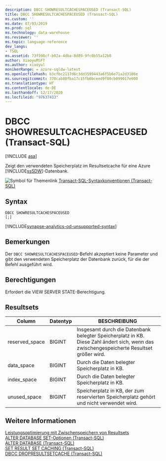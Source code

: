 ```yaml
---
description: DBCC SHOWRESULTCACHESPACEUSED (Transact-SQL)
title: DBCC SHOWRESULTCACHESPACEUSED (Transact-SQL)
ms.custom: ''
ms.date: 07/03/2019
ms.prod: sql
ms.technology: data-warehouse
ms.reviewer: ''
ms.topic: language-reference
dev_langs:
- TSQL
ms.assetid: 73f598cf-b02a-4dba-8d89-9fc0b55a12b8
author: XiaoyuMSFT
ms.author: xiaoyul
monikerRange: = azure-sqldw-latest
ms.openlocfilehash: b3cfbc2117d6c3dd3599443a6f5b6e71a2d3186e
ms.sourcegitcommit: 370cab80fba17c15fb0bceed9f80cb099017e000
ms.translationtype: HT
ms.contentlocale: de-DE
ms.lasthandoff: 12/17/2020
ms.locfileid: "97637433"
---
```

# <a name="dbcc-showresultcachespaceused-transact-sql"></a>DBCC SHOWRESULTCACHESPACEUSED (Transact-SQL)

[!INCLUDE [asa](../../includes/applies-to-version/asa.md)]

Zeigt den verwendeten Speicherplatz im Resultsetcache für eine Azure [!INCLUDE[ssSDW](../../includes/sssdw-md.md)]-Datenbank.
  
![Symbol für Themenlink](../../database-engine/configure-windows/media/topic-link.gif "Symbol für Themenlink") [Transact-SQL-Syntaxkonventionen &#40;Transact-SQL&#41;](../../t-sql/language-elements/transact-sql-syntax-conventions-transact-sql.md)
  
## <a name="syntax"></a>Syntax  
  
```syntaxsql
DBCC SHOWRESULTCACHESPACEUSED  
[;]  
```  

[!INCLUDE[synapse-analytics-od-unsupported-syntax](../../includes/synapse-analytics-od-unsupported-syntax.md)]

## <a name="remarks"></a>Bemerkungen

Der `DBCC SHOWRESULTCACHESPACEUSED`-Befehl akzeptiert keine Parameter und gibt den verwendeten Speicherplatz der Datenbank zurück, für die der Befehl ausgeführt wird.

## <a name="permissions"></a>Berechtigungen

Erfordert die VIEW SERVER STATE-Berechtigung.
  
## <a name="result-sets"></a>Resultsets  
  
|Column|Datentyp|BESCHREIBUNG|  
|------------|---------------|-----------------|  
|reserved_space|BIGINT|Insgesamt durch die Datenbank belegter Speicherplatz in KB. Diese Zahl ändert sich, wenn das zwischengespeicherte Resultset größer wird.|  
|data_space|BIGINT|Durch die Daten belegter Speicherplatz in KB.|  
|index_space|BIGINT|Durch die Daten belegter Speicherplatz in KB.|  
|unused_space|BIGINT|Speicherplatz in KB, der zum reservierten Speicherplatz gehört und nicht verwendet wird.|  

## <a name="see-also"></a>Weitere Informationen

[Leistungsoptimierung mit Zwischenspeichern von Resultsets](/azure/sql-data-warehouse/performance-tuning-result-set-caching)</br>
[ALTER DATABASE SET-Optionen &#40;Transact-SQL&#41;](../statements/alter-database-transact-sql-set-options.md?view=azure-sqldw-latest&preserve-view=true)</br>
[ALTER DATABASE &#40;Transact-SQL&#41;](../statements/alter-database-transact-sql.md?view=azure-sqldw-latest&preserve-view=true)</br>
[SET RESULT SET CACHING &#40;Transact-SQL&#41;](../statements/set-result-set-caching-transact-sql.md)</br>
[DBCC DROPRESULTSETCACHE  &#40;Transact-SQL&#41;](./dbcc-dropresultsetcache-transact-sql.md)